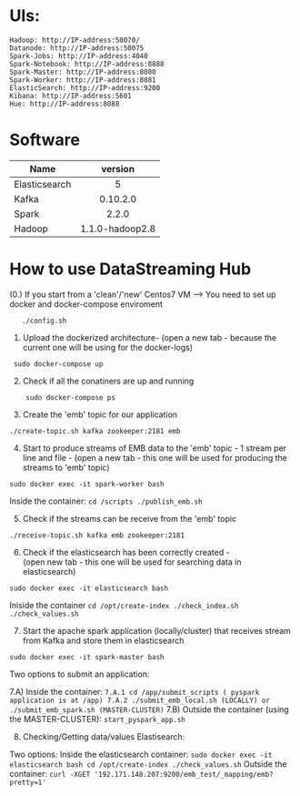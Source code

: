 # UIs:
	Hadoop: http://IP-address:50070/
	Datanode: http://IP-address:50075
	Spark-Jobs: http://IP-address:4040
	Spark-Notebook: http://IP-address:8888
	Spark-Master: http://IP-address:8080
	Spark-Worker: http://IP-address:8081
	ElasticSearch: http://IP-address:9200
	Kibana: http://IP-address:5601
	Hue: http://IP-address:8088


# Software

|Name	        |version               |
|---------------|:--------------------:|
|Elasticsearch	|5                     |
|Kafka	        |0.10.2.0	       |
|Spark    	|2.2.0		       |
|Hadoop	        |1.1.0-hadoop2.8       |

# How to use DataStreaming Hub

(0.)  If you start from a 'clean'/'new' Centos7 VM --> You need to set up docker and docker-compose enviroment  

```
   ./config.sh 

```

1. Upload the dockerized architecture-  (open a new tab - because the current one will be using for the docker-logs)

```
 sudo docker-compose up
```

2. Check if all the conatiners are up and running

```
	sudo docker-compose ps
```

3. Create the 'emb' topic for our application 

```
./create-topic.sh kafka zookeeper:2181 emb
```

4. Start to produce streams of EMB data to the 'emb' topic - 1 stream per line and file	-
(open a new tab - this one will be used for producing the streams to 'emb' topic)
```
sudo docker exec -it spark-worker bash
```
Inside the container:
	```
	cd /scripts
	./publish_emb.sh
	```

5. Check if the streams can be receive from the 'emb' topic
```
./receive-topic.sh kafka emb zookeeper:2181
```

6. Check if the elasticsearch has been correctly created -  
(open new tab - this one will be used for searching data in elasticsearch)
```
sudo docker exec -it elasticsearch bash
```
Iniside the container
	```
	cd /opt/create-index
	./check_index.sh
	./check_values.sh
	```

 7. Start the apache spark application (locally/cluster) that receives stream from Kafka and store them in elasticsearch
 ```
 sudo docker exec -it spark-master bash
 ```
 Two options to submit an application: 

  7.A) Inside the container:
  	 ```
	7.A.1 cd /app/submit_scripts ( pyspark application is at /app)
	7.A.2 ./submit_emb_local.sh (LOCALLY) or ./submit_emb_spark.sh (MASTER-CLUSTER)
	```
 7.B) Outside the container (using the MASTER-CLUSTER): 
 	 ```
	start_pyspark_app.sh
   	```

8. Checking/Getting data/values Elastisearch:

Two options:
	Inside the elasticsearch container:
	```
	sudo docker exec -it elasticsearch bash
	cd /opt/create-index
	./check_values.sh
	```
	Outside the container: 
	```
	curl -XGET '192.171.148.207:9200/emb_test/_mapping/emb?pretty=1'
	```
	


